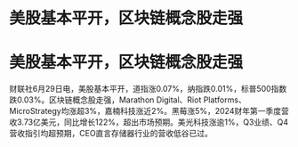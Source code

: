 # 美股基本平开，区块链概念股走强

# 美股基本平开，区块链概念股走强

财联社6月29日电，美股基本平开，道指涨0.07%，纳指跌0.01%，标普500指数跌0.03%。区块链概念股走强，Marathon
Digital、Riot
Platforms、MicroStrategy均涨超3%，嘉楠科技涨近2%。黑莓涨5%，2024财年第一季度营收3.73亿美元，同比增长122%，超出市场预期。美光科技涨逾1%，Q3业绩、Q4营收指引均超预期，CEO直言存储器行业的营收低谷已过。

